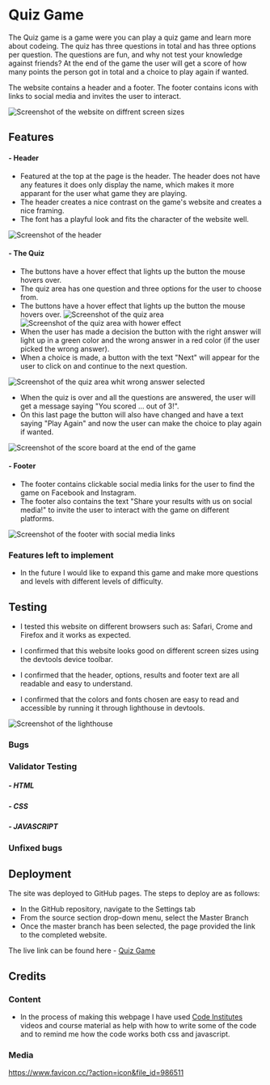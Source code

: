 # Quiz Game

The Quiz game is a game were you can play a quiz game and learn more about codeing. 
The quiz has three questions in total and has three options per question. 
The questions are fun, and why not test your knowledge against friends? 
At the end of the game the user will get a score of how many points the person got in total and a choice to play again if wanted. 

The website contains a header and a footer. The footer contains icons with links to social media and invites the user to interact.

![Screenshot of the website on diffrent screen sizes]()

## Features

#### - Header

- Featured at the top at the page is the header. The header does not have any features it does only display the name, which makes it more apparant for the user what game they are playing.
- The header creates a nice contrast on the game's website and creates a nice framing.
- The font has a playful look and fits the character of the website well.

![Screenshot of the header](https://user-images.githubusercontent.com/129947589/257760962-5b66766b-2dcb-4a9a-95ff-9049182e0c30.png)

#### - The Quiz

- The buttons have a hover effect that lights up the button the mouse hovers over.
- The quiz area has one question and three options for the user to choose from.
- The buttons have a hover effect that lights up the button the mouse hovers over.
![Screenshot of the quiz area](https://user-images.githubusercontent.com/129947589/257763227-ab33b021-1cde-4e60-a0a0-246267f6d715.png)
![Screenshot of the quiz area with hower effect](https://user-images.githubusercontent.com/129947589/257760813-742039de-a288-4b3e-be7d-69ddc795b5a3.png)
- When the user has made a decision the button with the right answer will light up in a green color and the wrong answer in a red color (if the user picked the wrong answer).
- When a choice is made, a button with the text "Next" will appear for the user to click on and continue to the next question.

![Screenshot of the quiz area whit wrong answer selected](https://user-images.githubusercontent.com/129947589/257760858-9636acc6-54ce-4104-9a42-21ea2497b4ba.png)

- When the quiz is over and all the questions are answered, the user will get a message saying "You scored ... out of 3!".
- On this last page the button will also have changed and have a text saying "Play Again" and now the user can make the choice to play again if wanted.

![Screenshot of the score board at the end of the game]()

#### - Footer

- The footer contains clickable social media links for the user to find the game on Facebook and Instagram.
- The footer also contains the text "Share your results with us on social media!" to invite the user to interact with the game on different platforms.

![Screenshot of the footer with social media links](https://user-images.githubusercontent.com/129947589/257760997-2c66967c-5695-420f-a9d6-c9f799ac51d2.png)

### Features left to implement

- In the future I would like to expand this game and make more questions and levels with different levels of difficulty.

## Testing

- I tested this website on different browsers such as: Safari, Crome and Firefox and it works as expected.

- I confirmed that this website looks good on different screen sizes using the devtools device toolbar.

- I confirmed that the header, options, results and footer text are all readable and easy to understand.

- I confirmed that the colors and fonts chosen are easy to read and accessible by running it through lighthouse in devtools.

![Screenshot of the lighthouse]()

### Bugs

### Validator Testing

##### - HTML

##### - CSS

##### - JAVASCRIPT

### Unfixed bugs

## Deployment

The site was deployed to GitHub pages. The steps to deploy are as follows:

- In the GitHub repository, navigate to the Settings tab
- From the source section drop-down menu, select the Master Branch
- Once the master branch has been selected, the page provided the link to the completed website.

The live link can be found here - [Quiz Game]()

## Credits

### Content

- In the process of making this webpage I have used [Code Institutes](https://codeinstitute.net/) videos and course material as help with how to write some of the code and to remind me how the code works both css and javascript.


### Media


https://www.favicon.cc/?action=icon&file_id=986511 
